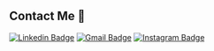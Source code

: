 ##  Contact Me :speech_balloon:
[![Linkedin Badge](https://img.shields.io/badge/-Rodolfo_Correia-blue?style=flat-square&logo=Linkedin&logoColor=white&link=https://www.linkedin.com/in/rodolfo-correia-81331219a/)](https://www.linkedin.com/in/rodolfo-correia-81331219a/) [![Gmail Badge](https://img.shields.io/badge/-rodolfo.correia02@gmail.com-c14438?style=flat-square&logo=Gmail&logoColor=white&link=mailto:rodolfo.correia02@gmail.com)](mailto:rodolfo.correia02@gmail.com) [![Instagram Badge](https://img.shields.io/badge/-@rodolfinho_c-e4405f?style=flat-square&labelColor=f94877&logo=instagram&logoColor=white&link=https://www.instagram.com/rodolfinho_c/)](https://www.instagram.com/rodolfinho_c/)
